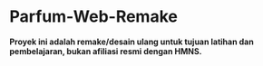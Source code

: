 # Parfum-Web-Remake
**Proyek ini adalah remake/desain ulang untuk tujuan latihan dan pembelajaran, bukan afiliasi resmi dengan HMNS.**
